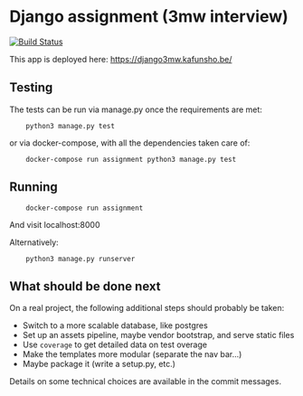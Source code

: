 # Django assignment (3mw interview)

[![Build Status](https://travis-ci.org/tomhoule/django-assignment.svg?branch=master)](https://travis-ci.org/tomhoule/django-assignment)

This app is deployed here: https://django3mw.kafunsho.be/

## Testing

The tests can be run via manage.py once the requirements are met:

        python3 manage.py test

or via docker-compose, with all the dependencies taken care of:

        docker-compose run assignment python3 manage.py test

## Running

        docker-compose run assignment

And visit localhost:8000

Alternatively:

        python3 manage.py runserver

## What should be done next

On a real project, the following additional steps should probably be taken:

  - Switch to a more scalable database, like postgres
  - Set up an assets pipeline, maybe vendor bootstrap, and serve static files
  - Use `coverage` to get detailed data on test overage
  - Make the templates more modular (separate the nav bar...)
  - Maybe package it (write a setup.py, etc.)

Details on some technical choices are available in the commit messages.
